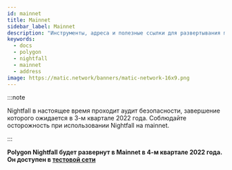 ```yaml
---
id: mainnet
title: Mainnet
sidebar_label: Mainnet
description: "Инструменты, адреса и полезные ссылки для развертывания mainnet."
keywords:
  - docs
  - polygon
  - nightfall
  - mainnet
  - address
image: https://matic.network/banners/matic-network-16x9.png
---
```


:::note

Nightfall в настоящее время проходит аудит безопасности, завершение которого ожидается в 3-м квартале 2022 года. Соблюдайте осторожность при использовании Nightfall на mainnet.

:::


**Polygon Nightfall будет развернут в Mainnet в 4-м квартале 2022 года. Он доступен в [тестовой сети](./testnet)**


